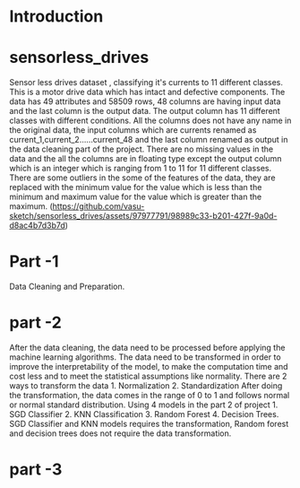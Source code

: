 # Introduction
# sensorless_drives
Sensor less drives dataset  , classifying it's currents to 11 different classes.
This is a motor drive data which has intact and defective components. 
The data has 49 attributes and 58509 rows, 48 columns are having input data and the last column is the output data. The output column has 11 different classes with different conditions.
All the columns does not have any name in the original data, the input columns which are currents renamed as current_1,current_2……current_48 and the last column renamed as output in the data cleaning part of the project.
There are no missing values in the data and the all the columns are in floating type except the output column which is an integer which is ranging from 1 to 11 for 11 different classes.
There are some outliers in the some of the features of the data, they are replaced with the minimum value for the value which is less than the minimum and maximum value for the value which is greater than the maximum.
(https://github.com/vasu-sketch/sensorless_drives/assets/97977791/98989c33-b201-427f-9a0d-d8ac4b7d3b7d)

# Part -1 
Data Cleaning and Preparation.

# part -2 

After the data cleaning, the data need to be processed before applying the machine learning algorithms.
The data need to be transformed in order to improve the interpretability of the model, to make the computation time and cost less and to meet the statistical assumptions like normality.
There are 2 ways to transform the data 1. Normalization 2. Standardization
After doing the transformation, the data comes in the range of 0 to 1 and follows normal or normal standard distribution.
Using 4 models in the part 2 of project 1. SGD Classifier 2. KNN Classification 3. Random Forest 4. Decision Trees.
SGD Classifier and KNN models requires the transformation, Random forest and decision trees does not require the data transformation.

# part -3 







